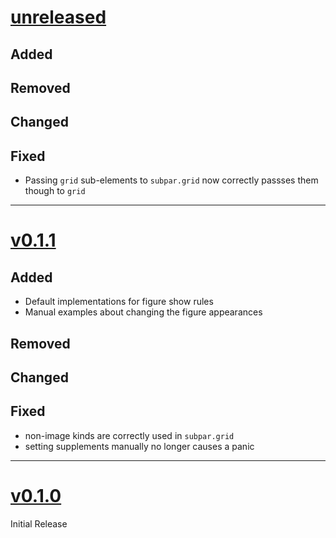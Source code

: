 # [unreleased](https://github.com/tingerrr/subpar/tags/)
## Added

## Removed

## Changed

## Fixed
- Passing `grid` sub-elements to `subpar.grid` now correctly passses them though
  to `grid`

---

# [v0.1.1](https://github.com/tingerrr/subpar/tags/v0.1.1)
## Added
- Default implementations for figure show rules
- Manual examples about changing the figure appearances

## Removed

## Changed

## Fixed
- non-image kinds are correctly used in `subpar.grid`
- setting supplements manually no longer causes a panic

---

# [v0.1.0](https://github.com/tingerrr/subpar/releases/tag/v0.1.0)
Initial Release
